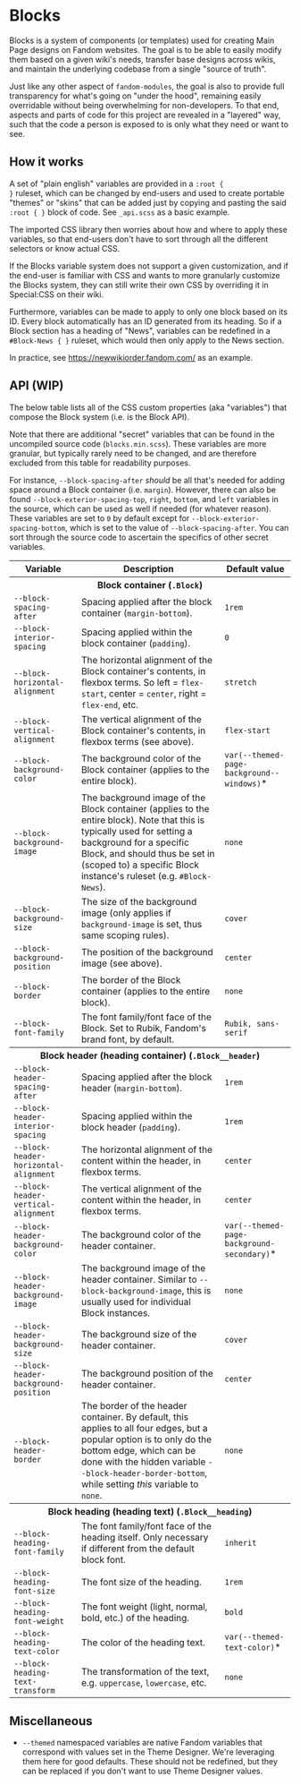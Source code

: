 # Blocks

Blocks is a system of components (or templates) used for creating Main Page designs on Fandom websites. The goal is to be able to easily modify them based on a given wiki's needs, transfer base designs across wikis, and maintain the underlying codebase from a single "source of truth".

Just like any other aspect of <code>fandom-modules</code>, the goal is also to provide full transparency for what's going on "under the hood", remaining easily overridable without being overwhelming for non-developers. To that end, aspects and parts of code for this project are revealed in a "layered" way, such that the code a person is exposed to is only what they need or want to see.

## How it works

A set of "plain english" variables are provided in a <code>:root { }</code> ruleset, which can be changed by end-users and used to create portable "themes" or "skins" that can be added just by copying and pasting the said <code>:root { }</code> block of code. See <code>_api.scss</code> as a basic example.

The imported CSS library then worries about how and where to apply these variables, so that end-users don't have to sort through all the different selectors or know actual CSS.

If the Blocks variable system does not support a given customization, and if the end-user is familiar with CSS and wants to more granularly customize the Blocks system, they can still write their own CSS by overriding it in Special:CSS on their wiki.

Furthermore, variables can be made to apply to only one block based on its ID. Every block automatically has an ID generated from its heading. So if a Block section has a heading of "News", variables can be redefined in a <code>#Block-News { }</code> ruleset, which would then only apply to the News section.

In practice, see https://newwikiorder.fandom.com/ as an example.

## API (WIP)

The below table lists all of the CSS custom properties (aka "variables") that compose the Block system (i.e. is the Block API).

Note that there are additional "secret" variables that can be found in the uncompiled source code (<code>blocks.min.scss</code>). These variables are more granular, but typically rarely need to be changed, and are therefore excluded from this table for readability purposes.

For instance, <code>--block-spacing-after</code> <em>should</em> be all that's needed for adding space around a Block container (i.e. <code>margin</code>). However, there can also be found <code>--block-exterior-spacing-top</code>, <code>right</code>, <code>bottom</code>, and <code>left</code> variables in the source, which can be used as well if needed (for whatever reason). These variables are set to <code>0</code> by default except for <code>--block-exterior-spacing-bottom</code>, which is set to the value of <code>--block-spacing-after</code>. You can sort through the source code to ascertain the specifics of other secret variables.

<table>
  <thead>
    <tr>
      <th>Variable</th>
      <th>Description</th>
      <th>Default value</th>
    </tr>
  </thead>
  <tbody>
    <tr>
      <th colspan="3">Block container (<code>.Block</code>)</th>
    </tr>
    <tr>
      <td><code>--block-spacing-after</code></td>
      <td>Spacing applied after the block container (<code>margin-bottom</code>).</td>
      <td><code>1rem</code></td>
    </tr>
    <tr>
      <td><code>--block-interior-spacing</code></td>
      <td>Spacing applied within the block container (<code>padding</code>).</td>
      <td><code>0</code></td>
    </tr>
    <tr>
      <td><code>--block-horizontal-alignment</code></td>
      <td>The horizontal alignment of the Block container's contents, in flexbox terms. So left = <code>flex-start</code>, center = <code>center</code>, right = <code>flex-end</code>, etc.</td>
      <td><code>stretch</code></td>
    </tr>
    <tr>
      <td><code>--block-vertical-alignment</code></td>
      <td>The vertical alignment of the Block container's contents, in flexbox terms (see above).</td>
      <td><code>flex-start</code></td>
    </tr>
    <tr>
      <td><code>--block-background-color</code></td>
      <td>The background color of the Block container (applies to the entire block).</td>
      <td><code>var(--themed-page-background--windows)</code>*</td>
    </tr>
    <tr>
      <td><code>--block-background-image</code></td>
      <td>The background image of the Block container (applies to the entire block). Note that this is typically used for setting a background for a specific Block, and should thus be set in (scoped to) a specific Block instance's ruleset (e.g. <code>#Block-News</code>).</td>
      <td><code>none</code></td>
    </tr>
    <tr>
      <td><code>--block-background-size</code></td>
      <td>The size of the background image (only applies if <code>background-image</code> is set, thus same scoping rules).</td>
      <td><code>cover</code></td>
    </tr>
    <tr>
      <td><code>--block-background-position</code></td>
      <td>The position of the background image (see above).</td>
      <td><code>center</code></td>
    </tr>
    <tr>
      <td><code>--block-border</code></td>
      <td>The border of the Block container (applies to the entire block).</td>
      <td><code>none</code></td>
    </tr>
    <tr>
      <td><code>--block-font-family</code></td>
      <td>The font family/font face of the Block. Set to Rubik, Fandom's brand font, by default.</td>
      <td><code>Rubik, sans-serif</code></td>
    </tr>
    <tr>
      <th colspan="3">Block header (heading container) (<code>.Block__header</code>)</th>
    </tr>
    <tr>
      <td><code>--block-header-spacing-after</code></td>
      <td>Spacing applied after the block header (<code>margin-bottom</code>).</td>
      <td><code>1rem</code></td>
    </tr>
    <tr>
      <td><code>--block-header-interior-spacing</code></td>
      <td>Spacing applied within the block header (<code>padding</code>).</td>
      <td><code>1rem</code></td>
    </tr>
    <tr>
      <td><code>--block-header-horizontal-alignment</code></td>
      <td>The horizontal alignment of the content within the header, in flexbox terms.</td>
      <td><code>center</code></td>
    </tr>
    <tr>
      <td><code>--block-header-vertical-alignment</code></td>
      <td>The vertical alignment of the content within the header, in flexbox terms.</td>
      <td><code>center</code></td>
    </tr>
    <tr>
      <td><code>--block-header-background-color</code></td>
      <td>The background color of the header container.</td>
      <td><code>var(--themed-page-background-secondary)</code>*</td>
    </tr>
    <tr>
      <td><code>--block-header-background-image</code></td>
      <td>The background image of the header container. Similar to <code>--block-background-image</code>, this is usually used for individual Block instances.</td>
      <td><code>none</code></td>
    </tr>
    <tr>
      <td><code>--block-header-background-size</code></td>
      <td>The background size of the header container.</td>
      <td><code>cover</code></td>
    </tr>
    <tr>
      <td><code>--block-header-background-position</code></td>
      <td>The background position of the header container.</td>
      <td><code>center</code></td>
    </tr>
    <tr>
      <td><code>--block-header-border</code></td>
      <td>The border of the header container. By default, this applies to all four edges, but a popular option is to only do the bottom edge, which can be done with the hidden variable <code>--block-header-border-bottom</code>, while setting <em>this</em> variable to <code>none</code>.</td>
      <td><code>none</code></td>
    </tr>
    <tr>
      <th colspan="3">Block heading (heading text) (<code>.Block__heading</code>)</th>
    </tr>
    <tr>
      <td><code>--block-heading-font-family</code></td>
      <td>The font family/font face of the heading itself. Only necessary if different from the default block font.</td>
      <td><code>inherit</code></td>
    </tr>
    <tr>
      <td><code>--block-heading-font-size</code></td>
      <td>The font size of the heading.</td>
      <td><code>1rem</code></td>
    </tr>
    <tr>
      <td><code>--block-heading-font-weight</code></td>
      <td>The font weight (light, normal, bold, etc.) of the heading.</td>
      <td><code>bold</code></td>
    </tr>
    <tr>
      <td><code>--block-heading-text-color</code></td>
      <td>The color of the heading text.</td>
      <td><code>var(--themed-text-color)</code>*</td>
    </tr>
    <tr>
      <td><code>--block-heading-text-transform</code></td>
      <td>The transformation of the text, e.g. <code>uppercase</code>, <code>lowercase</code>, etc.</td>
      <td><code>none</code></td>
    </tr>
  </tbody>
</table>

## Miscellaneous

* `--themed` namespaced variables are native Fandom variables that correspond with values set in the Theme Designer. We're leveraging them here for good defaults. These should not be redefined, but they can be replaced if you don't want to use Theme Designer values.